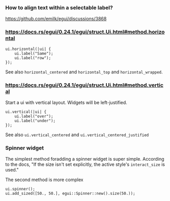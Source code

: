 ### How to align text within a selectable label?

https://github.com/emilk/egui/discussions/3868

### https://docs.rs/egui/0.24.1/egui/struct.Ui.html#method.horizontal

```
ui.horizontal(|ui| {
    ui.label("Same");
    ui.label("row");
});
```
See also ```horizontal_centered``` and ```horizontal_top``` and ```horizontal_wrapped```.

### https://docs.rs/egui/0.24.1/egui/struct.Ui.html#method.vertical

Start a ui with vertical layout. Widgets will be left-justified.

```
ui.vertical(|ui| {
    ui.label("over");
    ui.label("under");
});
```
See also ```ui.vertical_centered``` and ```ui.vertical_centered_justified```

### Spinner widget

The simplest method foradding a spinner widget is super simple. According to the docs, "If the size isn't set explicitly, the active style's `interact_size` is used."


The second method is more complex
```
ui.spinner();
ui.add_sized([50., 50.], egui::Spinner::new().size(50.));
```
